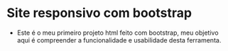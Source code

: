 # Site responsivo com bootstrap

- Este é o meu primeiro projeto html feito com bootstrap, meu objetivo aqui é compreender a funcionalidade e usabilidade desta ferramenta.
